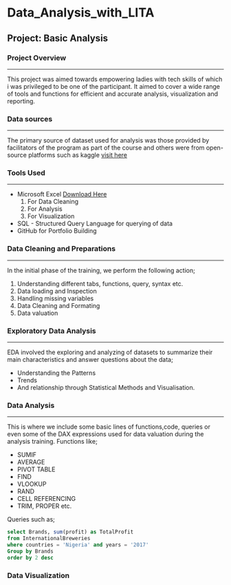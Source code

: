 # Data_Analysis_with_LITA
## Project: Basic Analysis

### Project Overview
---
This project was aimed towards empowering ladies with tech skills of which i was privileged to be one of the participant. It aimed to cover a wide range of tools and functions for efficient and accurate analysis, visualization and reporting. 

### Data sources 
---
The primary source of dataset used for analysis was those provided by facilitators of the program as part of the course and others were from open-source platforms such as kaggle [visit here](https://www.kaggle.com)

### Tools Used
---
- Microsoft Excel [Download Here](https://www.microsoft.com)
  1. For Data Cleaning
  2. For Analysis 
  3. For Visualization
- SQL - Structured Query Language for querying of data
- GitHub for Portfolio Building

### Data Cleaning and Preparations 
---
In the initial phase of the training, we perform the following action;

1. Understanding different tabs, functions, query, syntax etc.  
2. Data loading and Inspection
3. Handling missing variables
4. Data Cleaning and Formating
5. Data valuation 

### Exploratory Data Analysis
---
EDA involved the exploring and analyzing of datasets to summarize their main characteristics and answer questions about the data;

- Understanding the Patterns
- Trends
- And relationship through Statistical Methods and Visualisation.
  
### Data Analysis 
---
This is where we include some basic lines of functions,code, queries or even some of the DAX expressions used for data valuation during the analysis training. Functions like;
- SUMIF
- AVERAGE
- PIVOT TABLE
- FIND
- VLOOKUP
- RAND
- CELL REFERENCING 
- TRIM, PROPER  etc.
  
Queries such as; 
```SQL
select Brands, sum(profit) as TotalProfit 
from InternationalBreweries
where countries = 'Nigeria' and years = '2017'
Group by Brands
order by 2 desc
```

### Data Visualization


